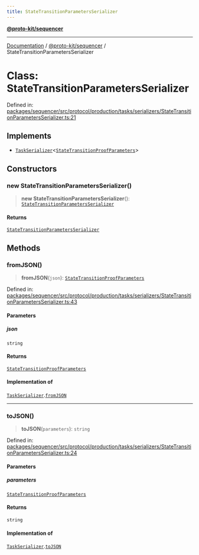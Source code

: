 ```yaml
---
title: StateTransitionParametersSerializer
---
```


[**@proto-kit/sequencer**](../README.md)

***

[Documentation](../../../README.md) / [@proto-kit/sequencer](../README.md) / StateTransitionParametersSerializer

# Class: StateTransitionParametersSerializer

Defined in: [packages/sequencer/src/protocol/production/tasks/serializers/StateTransitionParametersSerializer.ts:21](https://github.com/proto-kit/framework/blob/b953c754e500c62f01fbbd6d09adfb2f5577269d/packages/sequencer/src/protocol/production/tasks/serializers/StateTransitionParametersSerializer.ts#L21)

## Implements

- [`TaskSerializer`](../interfaces/TaskSerializer.md)\<[`StateTransitionProofParameters`](../interfaces/StateTransitionProofParameters.md)\>

## Constructors

### new StateTransitionParametersSerializer()

> **new StateTransitionParametersSerializer**(): [`StateTransitionParametersSerializer`](StateTransitionParametersSerializer.md)

#### Returns

[`StateTransitionParametersSerializer`](StateTransitionParametersSerializer.md)

## Methods

### fromJSON()

> **fromJSON**(`json`): [`StateTransitionProofParameters`](../interfaces/StateTransitionProofParameters.md)

Defined in: [packages/sequencer/src/protocol/production/tasks/serializers/StateTransitionParametersSerializer.ts:43](https://github.com/proto-kit/framework/blob/b953c754e500c62f01fbbd6d09adfb2f5577269d/packages/sequencer/src/protocol/production/tasks/serializers/StateTransitionParametersSerializer.ts#L43)

#### Parameters

##### json

`string`

#### Returns

[`StateTransitionProofParameters`](../interfaces/StateTransitionProofParameters.md)

#### Implementation of

[`TaskSerializer`](../interfaces/TaskSerializer.md).[`fromJSON`](../interfaces/TaskSerializer.md#fromjson)

***

### toJSON()

> **toJSON**(`parameters`): `string`

Defined in: [packages/sequencer/src/protocol/production/tasks/serializers/StateTransitionParametersSerializer.ts:24](https://github.com/proto-kit/framework/blob/b953c754e500c62f01fbbd6d09adfb2f5577269d/packages/sequencer/src/protocol/production/tasks/serializers/StateTransitionParametersSerializer.ts#L24)

#### Parameters

##### parameters

[`StateTransitionProofParameters`](../interfaces/StateTransitionProofParameters.md)

#### Returns

`string`

#### Implementation of

[`TaskSerializer`](../interfaces/TaskSerializer.md).[`toJSON`](../interfaces/TaskSerializer.md#tojson)
